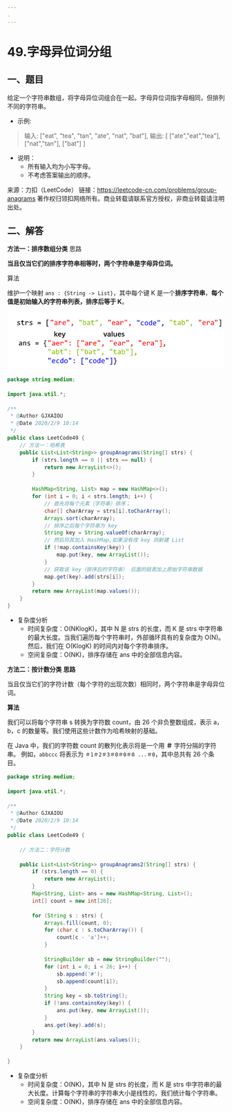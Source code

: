 ```yaml
---
.
---
```




# 49.字母异位词分组



## 一、题目

给定一个字符串数组，将字母异位词组合在一起。字母异位词指字母相同，但排列不同的字符串。

- 示例:

> 输入: ["eat", "tea", "tan", "ate", "nat", "bat"],
> 输出:
> [
>   ["ate","eat","tea"],
>   ["nat","tan"],
>   ["bat"]
> ]

- 说明：
    - 所有输入均为小写字母。
    - 不考虑答案输出的顺序。

来源：力扣（LeetCode）
链接：https://leetcode-cn.com/problems/group-anagrams
著作权归领扣网络所有。商业转载请联系官方授权，非商业转载请注明出处。



## 二、解答

**方法一：排序数组分类**
思路

**当且仅当它们的排序字符串相等时，两个字符串是字母异位词。**

算法

维护一个映射 `ans : {String -> List}`，其中每个键 K 是一个**排序字符串**，**每个值是初始输入的字符串列表，排序后等于 K**。

![Anagrams](49.%E5%AD%97%E6%AF%8D%E5%BC%82%E4%BD%8D%E8%AF%8D%E5%88%86%E7%BB%84.resource/49_groupanagrams1.png)

```java
package string.medium;

import java.util.*;

/**
 * @Author GJXAIOU
 * @Date 2020/2/9 10:14
 */
public class LeetCode49 {
    // 方法一：哈希表
    public List<List<String>> groupAnagrams(String[] strs) {
        if (strs.length == 0 || strs == null) {
            return new ArrayList<>();
        }

        HashMap<String, List> map = new HashMap<>();
        for (int i = 0; i < strs.length; i++) {
            // 首先将每个元素（字符串）排序；
            char[] charArray = strs[i].toCharArray();
            Arrays.sort(charArray);
            // 排序之后每个字符串为 key
            String key = String.valueOf(charArray);
            // 然后将其加入 HashMap,如果没有改 key 则新建 List
            if (!map.containsKey(key)) {
                map.put(key, new ArrayList());
            }
            // 获取该 key（排序后的字符串） 后面的链表加上原始字符串数据
            map.get(key).add(strs[i]);
        }
        return new ArrayList(map.values());
    }
}

```

- 复杂度分析
    - 时间复杂度：O(NKlogK)，其中 N 是 strs 的长度，而 K 是 strs 中字符串的最大长度。当我们遍历每个字符串时，外部循环具有的复杂度为 O(N)。然后，我们在 O(KlogK) 的时间内对每个字符串排序。
    - 空间复杂度：O(NK)，排序存储在 ans 中的全部信息内容。



**方法二：按计数分类**
**思路**

当且仅当它们的字符计数（每个字符的出现次数）相同时，两个字符串是字母异位词。

**算法**

我们可以将每个字符串 s 转换为字符数 count，由 26 个非负整数组成，表示 a，b，c 的数量等。我们使用这些计数作为哈希映射的基础。

在 Java 中，我们的字符数 count 的散列化表示将是一个用 **＃** 字符分隔的字符串。 例如，`abbccc` 将表示为 `＃1＃2＃3＃0＃0＃0 ...＃0`，其中总共有 26 个条目。 

```java
package string.medium;

import java.util.*;

/**
 * @Author GJXAIOU
 * @Date 2020/2/9 10:14
 */
public class LeetCode49 {

    // 方法二：字符计数

    public List<List<String>> groupAnagrams2(String[] strs) {
        if (strs.length == 0) {
            return new ArrayList();
        }
        Map<String, List> ans = new HashMap<String, List>();
        int[] count = new int[26];

        for (String s : strs) {
            Arrays.fill(count, 0);
            for (char c : s.toCharArray()) {
                count[c - 'a']++;
            }

            StringBuilder sb = new StringBuilder("");
            for (int i = 0; i < 26; i++) {
                sb.append('#');
                sb.append(count[i]);
            }
            String key = sb.toString();
            if (!ans.containsKey(key)) {
                ans.put(key, new ArrayList());
            }
            ans.get(key).add(s);
        }
        return new ArrayList(ans.values());
    }

}

```



- 复杂度分析
    - 时间复杂度：O(NK)，其中 N 是 strs 的长度，而 K 是 strs 中字符串的最大长度。计算每个字符串的字符串大小是线性的，我们统计每个字符串。
    - 空间复杂度：O(NK)，排序存储在 ans 中的全部信息内容。